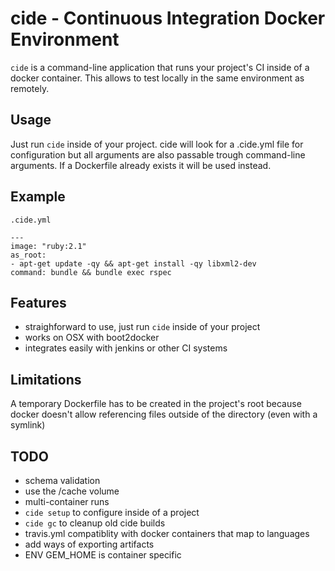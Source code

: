 cide - Continuous Integration Docker Environment
================================================

`cide` is a command-line application that runs your project's CI inside of a
docker container. This allows to test locally in the same environment as
remotely.

Usage
-----

Just run `cide` inside of your project. cide will look for a .cide.yml file
for configuration but all arguments are also passable trough command-line
arguments. If a Dockerfile already exists it will be used instead.

Example
-------

`.cide.yml`
```
---
image: "ruby:2.1"
as_root:
- apt-get update -qy && apt-get install -qy libxml2-dev
command: bundle && bundle exec rspec
```

Features
--------

* straighforward to use, just run `cide` inside of your project
* works on OSX with boot2docker
* integrates easily with jenkins or other CI systems

Limitations
-----------

A temporary Dockerfile has to be created in the project's root because docker
doesn't allow referencing files outside of the directory (even with a symlink)

TODO
----

* schema validation
* use the /cache volume
* multi-container runs
* `cide setup` to configure inside of a project
* `cide gc` to cleanup old cide builds
* travis.yml compatiblity with docker containers that map to languages
* add ways of exporting artifacts
* ENV GEM_HOME is container specific
